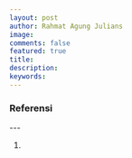 ```yaml
---
layout: post
author: Rahmat Agung Julians
image:
comments: false
featured: true
title:
description:
keywords:
---
```


<h3 class="title-referensi"><b>Referensi</b></h3> 
--- 
<ol class="referensi">
    <li>
        <a href=""></a>
    </li>
</ol>
